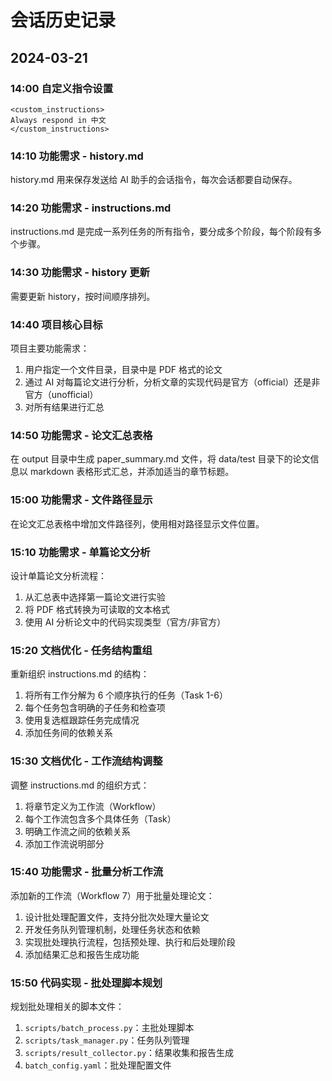 # 会话历史记录

## 2024-03-21

### 14:00 自定义指令设置
```
<custom_instructions>
Always respond in 中文
</custom_instructions>
```

### 14:10 功能需求 - history.md
history.md 用来保存发送给 AI 助手的会话指令，每次会话都要自动保存。

### 14:20 功能需求 - instructions.md
instructions.md 是完成一系列任务的所有指令，要分成多个阶段，每个阶段有多个步骤。

### 14:30 功能需求 - history 更新
需要更新 history，按时间顺序排列。

### 14:40 项目核心目标
项目主要功能需求：
1. 用户指定一个文件目录，目录中是 PDF 格式的论文
2. 通过 AI 对每篇论文进行分析，分析文章的实现代码是官方（official）还是非官方（unofficial）
3. 对所有结果进行汇总

### 14:50 功能需求 - 论文汇总表格
在 output 目录中生成 paper_summary.md 文件，将 data/test 目录下的论文信息以 markdown 表格形式汇总，并添加适当的章节标题。

### 15:00 功能需求 - 文件路径显示
在论文汇总表格中增加文件路径列，使用相对路径显示文件位置。

### 15:10 功能需求 - 单篇论文分析
设计单篇论文分析流程：
1. 从汇总表中选择第一篇论文进行实验
2. 将 PDF 格式转换为可读取的文本格式
3. 使用 AI 分析论文中的代码实现类型（官方/非官方）

### 15:20 文档优化 - 任务结构重组
重新组织 instructions.md 的结构：
1. 将所有工作分解为 6 个顺序执行的任务（Task 1-6）
2. 每个任务包含明确的子任务和检查项
3. 使用复选框跟踪任务完成情况
4. 添加任务间的依赖关系

### 15:30 文档优化 - 工作流结构调整
调整 instructions.md 的组织方式：
1. 将章节定义为工作流（Workflow）
2. 每个工作流包含多个具体任务（Task）
3. 明确工作流之间的依赖关系
4. 添加工作流说明部分

### 15:40 功能需求 - 批量分析工作流
添加新的工作流（Workflow 7）用于批量处理论文：
1. 设计批处理配置文件，支持分批次处理大量论文
2. 开发任务队列管理机制，处理任务状态和依赖
3. 实现批处理执行流程，包括预处理、执行和后处理阶段
4. 添加结果汇总和报告生成功能

### 15:50 代码实现 - 批处理脚本规划
规划批处理相关的脚本文件：
1. `scripts/batch_process.py`：主批处理脚本
2. `scripts/task_manager.py`：任务队列管理
3. `scripts/result_collector.py`：结果收集和报告生成
4. `batch_config.yaml`：批处理配置文件